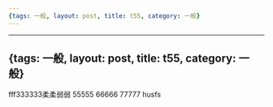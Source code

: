 ```yaml
---
{tags: 一般, layout: post, title: t55, category: 一般}
---
```

---
{tags: 一般, layout: post, title: t55, category: 一般}
---
fff333333柔柔弱弱
55555
66666
77777
husfs
